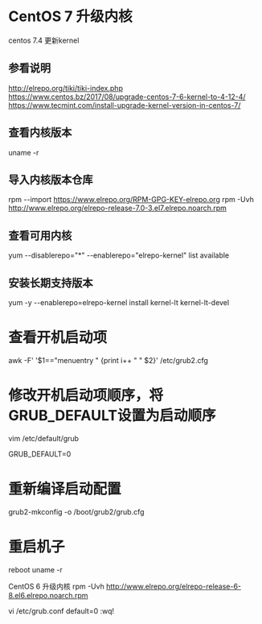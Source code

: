 # CentOS 7 升级内核

centos 7.4 更新kernel

## 参看说明
http://elrepo.org/tiki/tiki-index.php
https://www.centos.bz/2017/08/upgrade-centos-7-6-kernel-to-4-12-4/
https://www.tecmint.com/install-upgrade-kernel-version-in-centos-7/

## 查看内核版本
uname -r
## 导入内核版本仓库
rpm --import https://www.elrepo.org/RPM-GPG-KEY-elrepo.org
rpm -Uvh http://www.elrepo.org/elrepo-release-7.0-3.el7.elrepo.noarch.rpm
## 查看可用内核
yum --disablerepo="*" --enablerepo="elrepo-kernel" list available
## 安装长期支持版本
yum -y --enablerepo=elrepo-kernel install kernel-lt kernel-lt-devel


# 查看开机启动项
awk -F\' '$1=="menuentry " {print i++ "  " $2}' /etc/grub2.cfg
# 修改开机启动项顺序，将GRUB_DEFAULT设置为启动顺序
vim /etc/default/grub

GRUB_DEFAULT=0

# 重新编译启动配置
grub2-mkconfig -o /boot/grub2/grub.cfg
# 重启机子
reboot
uname -r


CentOS 6 升级内核
rpm -Uvh http://www.elrepo.org/elrepo-release-6-8.el6.elrepo.noarch.rpm

vi /etc/grub.conf
default=0
:wq!




